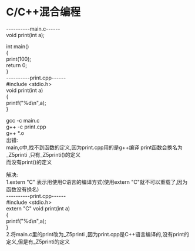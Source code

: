 # C/C++混合编程
----------main.c------  
void print(int a);  
  
int main()  
{  
    print(100);  
    return 0;  
}  
----------print.cpp------  
#include <stdio.h>  
void print(int a)  
{  
    printf("%d\n",a);  
}  
  
  
gcc -c main.c  
g++ -c print.cpp   
g++ *.o  
出错:    
    main,c中,找不到函数的定义,因为print.cpp用的是g++编译 print函数会换名为 _Z5printi ,只有_Z5printi()的定义  
而没有print()的定义  
  
解决:  
    1.extern "C" 表示用使用C语言的编译方式(使用extern "C"就不可以重载了,因为函数没有换名)  
----------print.cpp------  
#include <stdio.h>  
extern "C" void print(int a)  
{  
    printf("%d\n",a);  
}  
    2.将main.c里的print改为_Z5printi ,因为print.cpp是C++语言编译的,没有print的定义,但是有_Z5printi的定义  
